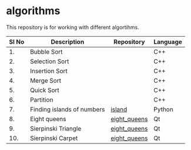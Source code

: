 # algorithms
This repository is for working with different algortihms.

|Sl No|Description|Repository|Language|
|---|---|---|---|
|1.|Bubble Sort||C++|
|2.|Selection Sort||C++|
|3.|Insertion Sort||C++|
|4.|Merge Sort||C++|
|5.|Quick Sort||C++|
|6.|Partition||C++|
|7.|Finding islands of numbers|[island](https://github.com/takg/algorithms/master/island/)|Python|
|8.|Eight queens|[eight_queens](https://github.com/takg/algorithms/master/eight_queens)|Qt|
|9.|Sierpinski Triangle|[eight_queens](https://github.com/takg/algorithms/master/sierpinski_triangle)|Qt|
|10.|Sierpinski Carpet|[eight_queens](https://github.com/takg/algorithms/master/sierpinski_carpet)|Qt|
